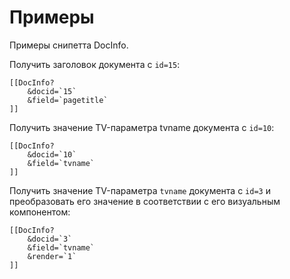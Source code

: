 # Примеры

Примеры снипетта DocInfo.

Получить заголовок документа с `id=15`:

```
[[DocInfo?
    &docid=`15`
    &field=`pagetitle`
]]
```

Получить значение TV-параметра tvname документа с `id=10`:

```
[[DocInfo?
    &docid=`10`
    &field=`tvname`
]]
```

Получить значение TV-параметра `tvname` документа с `id=3` и преобразовать его значение в соответствии с его визуальным компонентом:

```
[[DocInfo?
    &docid=`3`
    &field=`tvname`
    &render=`1`
]]
```
